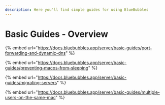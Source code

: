 ```yaml
---
description: Here you'll find simple guides for using BlueBubbles
---
```


# Basic Guides - Overview

{% embed url="https://docs.bluebubbles.app/server/basic-guides/port-forwarding-and-dynamic-dns" %}

{% embed url="https://docs.bluebubbles.app/server/basic-guides/preventing-macos-from-sleeping" %}

{% embed url="https://docs.bluebubbles.app/server/basic-guides/migrating-servers" %}

{% embed url="https://docs.bluebubbles.app/server/basic-guides/multiple-users-on-the-same-mac" %}
